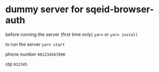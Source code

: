 # dummy server for sqeid-browser-auth

before running the server (first time only)
`yarn`
or
`yarn install`

to run the server
`yarn start`

phone number
`081234567890`

otp
`012345`